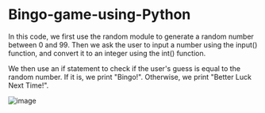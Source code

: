 # Bingo-game-using-Python

In this code, we first use the random module to generate a random number between 0 and 99. Then we ask the user to input a number using the input() function, and convert it to an integer using the int() function.

We then use an if statement to check if the user's guess is equal to the random number. If it is, we print "Bingo!". Otherwise, we print "Better Luck Next Time!".

![image](https://user-images.githubusercontent.com/92936521/237023152-c0f5ea30-dc1f-4890-b375-c339a4c2b188.png)

